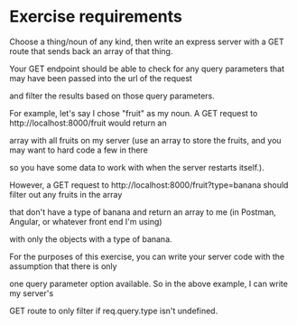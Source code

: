 Exercise requirements
=====================

Choose a thing/noun of any kind, then write an express server with a GET route that sends back an array of that thing.

Your GET endpoint should be able to check for any query parameters that may have been passed into the url of the request 

and filter the results based on those query parameters.

For example, let's say I chose "fruit" as my noun. A GET request to http://localhost:8000/fruit would return an 

array with all fruits on my server (use an array to store the fruits, and you may want to hard code a few in there 

so you have some data to work with when the server restarts itself.).

However, a GET request to http://localhost:8000/fruit?type=banana should filter out any fruits in the array 

that don't have a type of banana and return an array to me (in Postman, Angular, or whatever front end I'm using) 

with only the objects with a type of banana.

For the purposes of this exercise, you can write your server code with the assumption that there is only 

one query parameter option available. So in the above example, I can write my server's 

GET route to only filter if req.query.type isn't undefined.